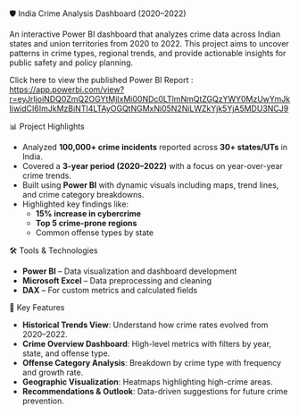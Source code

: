 🛡️ India Crime Analysis Dashboard (2020–2022)

An interactive Power BI dashboard that analyzes crime data across Indian states and union territories from 2020 to 2022. This project aims to uncover patterns in crime types, regional trends, and provide actionable insights for public safety and policy planning.

Click here to view the published Power BI Report :
https://app.powerbi.com/view?r=eyJrIjoiNDQ0ZmQ2OGYtMjIxMi00NDc0LTlmNmQtZGQzYWY0MzUwYmJkIiwidCI6ImJkMzBiNTI4LTAyOGQtNGMxNi05N2NiLWZkYjk5YjA5MDU3NCJ9
 
📊 Project Highlights

- Analyzed **100,000+ crime incidents** reported across **30+ states/UTs** in India.
- Covered a **3-year period (2020–2022)** with a focus on year-over-year crime trends.
- Built using **Power BI** with dynamic visuals including maps, trend lines, and crime category breakdowns.
- Highlighted key findings like:
  - **15% increase in cybercrime**
  - **Top 5 crime-prone regions**
  - Common offense types by state

 🛠️ Tools & Technologies

- **Power BI** – Data visualization and dashboard development
- **Microsoft Excel** – Data preprocessing and cleaning
- **DAX** – For custom metrics and calculated fields

📌 Key Features

- **Historical Trends View**: Understand how crime rates evolved from 2020–2022.
- **Crime Overview Dashboard**: High-level metrics with filters by year, state, and offense type.
- **Offense Category Analysis**: Breakdown by crime type with frequency and growth rate.
- **Geographic Visualization**: Heatmaps highlighting high-crime areas.
- **Recommendations & Outlook**: Data-driven suggestions for future crime prevention.


